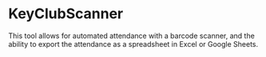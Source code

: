 # KeyClubScanner
This tool allows for automated attendance with a barcode scanner, and the ability to export the attendance as a spreadsheet in Excel or Google Sheets.
